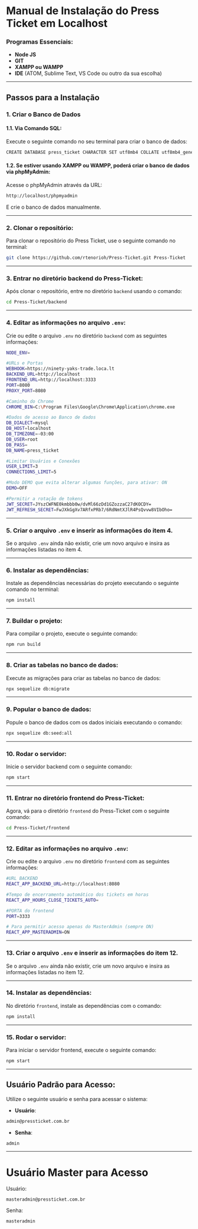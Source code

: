 # Manual de Instalação do Press Ticket em Localhost

### Programas Essenciais:

- **Node JS**
- **GIT**
- **XAMPP ou WAMPP**
- **IDE** (ATOM, Sublime Text, VS Code ou outro da sua escolha)

---

## Passos para a Instalação

### 1. Criar o Banco de Dados

#### 1.1. Via Comando SQL:

Execute o seguinte comando no seu terminal para criar o banco de dados:

```bash
CREATE DATABASE press_ticket CHARACTER SET utf8mb4 COLLATE utf8mb4_general_ci;
```

#### 1.2. Se estiver usando XAMPP ou WAMPP, poderá criar o banco de dados via phpMyAdmin:

Acesse o phpMyAdmin através da URL:

```bash
http://localhost/phpmyadmin
```

E crie o banco de dados manualmente.

---

### 2. Clonar o repositório:

Para clonar o repositório do Press Ticket, use o seguinte comando no terminal:

```bash
git clone https://github.com/rtenorioh/Press-Ticket.git Press-Ticket
```

---

### 3. Entrar no diretório backend do Press-Ticket:

Após clonar o repositório, entre no diretório `backend` usando o comando:

```bash
cd Press-Ticket/backend
```

---

### 4. Editar as informações no arquivo `.env`:

Crie ou edite o arquivo `.env` no diretório `backend` com as seguintes informações:

```bash
NODE_ENV=

#URLs e Portas
WEBHOOK=https://ninety-yaks-trade.loca.lt
BACKEND_URL=http://localhost
FRONTEND_URL=http://localhost:3333
PORT=8080
PROXY_PORT=8080

#Caminho do Chrome
CHROME_BIN=C:\Program Files\Google\Chrome\Application\chrome.exe

#Dados de acesso ao Banco de dados
DB_DIALECT=mysql
DB_HOST=localhost
DB_TIMEZONE=-03:00
DB_USER=root
DB_PASS=
DB_NAME=press_ticket

#Limitar Usuários e Conexões
USER_LIMIT=3
CONNECTIONS_LIMIT=5

#Modo DEMO que evita alterar algumas funções, para ativar: ON
DEMO=OFF

#Permitir a rotação de tokens
JWT_SECRET=JYszCWFNE0kmbbb0w/dvMl66zDd1GZozzaC27dKOCDY=
JWT_REFRESH_SECRET=FwJXkGgXv7ARfxPRb7/6RdNmtXJlR4PsQvvw8VIbOho=
```

---

### 5. Criar o arquivo `.env` e inserir as informações do item 4.

Se o arquivo `.env` ainda não existir, crie um novo arquivo e insira as informações listadas no item 4.

---

### 6. Instalar as dependências:

Instale as dependências necessárias do projeto executando o seguinte comando no terminal:

```bash
npm install
```

---

### 7. Buildar o projeto:

Para compilar o projeto, execute o seguinte comando:

```bash
npm run build
```

---

### 8. Criar as tabelas no banco de dados:

Execute as migrações para criar as tabelas no banco de dados:

```bash
npx sequelize db:migrate
```

---

### 9. Popular o banco de dados:

Popule o banco de dados com os dados iniciais executando o comando:

```bash
npx sequelize db:seed:all
```

---

### 10. Rodar o servidor:

Inicie o servidor backend com o seguinte comando:

```bash
npm start
```

---

### 11. Entrar no diretório frontend do Press-Ticket:

Agora, vá para o diretório `frontend` do Press-Ticket com o seguinte comando:

```bash
cd Press-Ticket/frontend
```

---

### 12. Editar as informações no arquivo `.env`:

Crie ou edite o arquivo `.env` no diretório `frontend` com as seguintes informações:

```bash
#URL BACKEND
REACT_APP_BACKEND_URL=http://localhost:8080

#Tempo de encerramento automático dos tickets em horas
REACT_APP_HOURS_CLOSE_TICKETS_AUTO=

#PORTA do frontend
PORT=3333

# Para permitir acesso apenas do MasterAdmin (sempre ON)
REACT_APP_MASTERADMIN=ON

```

---

### 13. Criar o arquivo `.env` e inserir as informações do item 12.

Se o arquivo `.env` ainda não existir, crie um novo arquivo e insira as informações listadas no item 12.

---

### 14. Instalar as dependências:

No diretório `frontend`, instale as dependências com o comando:

```bash
npm install
```

---

### 15. Rodar o servidor:

Para iniciar o servidor frontend, execute o seguinte comando:

```bash
npm start
```

---

## Usuário Padrão para Acesso:

Utilize o seguinte usuário e senha para acessar o sistema:

- **Usuário**:

```bash
admin@pressticket.com.br
```

- **Senha**:

```bash
admin
```

---

# Usuário Master para Acesso

Usuário:

```
masteradmin@pressticket.com.br
```

Senha:

```
masteradmin
```

